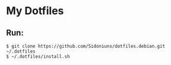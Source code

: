 # My Dotfiles
## Run:
    $ git clone https://github.com/Sidoniuns/dotfiles.debian.git ~/.dotfiles
    $ ~/.dotfiles/install.sh
